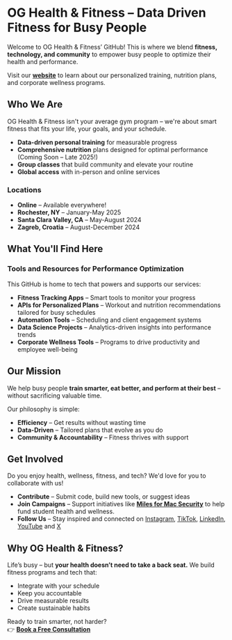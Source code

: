 # OG Health & Fitness – Data Driven Fitness for Busy People

Welcome to OG Health & Fitness’ GitHub! This is where we blend **fitness, technology, and community** to empower busy people to optimize their health and performance.

Visit our **[website](https://oliviagallucci.com/og-health-fitness/)** to learn about our personalized training, nutrition plans, and corporate wellness programs.

## Who We Are

OG Health & Fitness isn't your average gym program – we're about smart fitness that fits your life, your goals, and your schedule.

-  **Data-driven personal training** for measurable progress
-  **Comprehensive nutrition** plans designed for optimal performance (Coming Soon – Late 2025!)
-  **Group classes** that build community and elevate your routine
-  **Global access** with in-person and online services

### Locations
- **Online** – Available everywhere!
- **Rochester, NY** – January-May 2025
- **Santa Clara Valley, CA** – May-August 2024
- **Zagreb, Croatia** – August-December 2024


## What You'll Find Here  

### Tools and Resources for Performance Optimization

This GitHub is home to tech that powers and supports our services:

- **Fitness Tracking Apps** – Smart tools to monitor your progress
- **APIs for Personalized Plans** – Workout and nutrition recommendations tailored for busy schedules  
- **Automation Tools** – Scheduling and client engagement systems  
- **Data Science Projects** – Analytics-driven insights into performance trends  
- **Corporate Wellness Tools** – Programs to drive productivity and employee well-being  

## Our Mission  

We help busy people **train smarter, eat better, and perform at their best** – without sacrificing valuable time.  

Our philosophy is simple:  

-  **Efficiency** – Get results without wasting time  
-  **Data-Driven** – Tailored plans that evolve as you do  
-  **Community & Accountability** – Fitness thrives with support  

## Get Involved

Do you enjoy health, wellness, fitness, and tech? We'd love for you to collaborate with us!

- **Contribute** – Submit code, build new tools, or suggest ideas
- **Join Campaigns** – Support initiatives like [**Miles for Mac Security**](https://oliviagallucci.com/miles-for-mac-security-supporting-foss-and-aspiring-hackers/) to help fund student health and wellness.
- **Follow Us** – Stay inspired and connected on [Instagram](https://www.instagram.com/oghealthfitness/), [TikTok](https://www.tiktok.com/@oghealthfitness), [LinkedIn](https://www.linkedin.com/company/oghealthfitness/), [YouTube](https://www.youtube.com/@OGHealthAndFitness) and [X](https://x.com/oghealthfitness) 

## Why OG Health & Fitness?  

Life’s busy – but **your health doesn’t need to take a back seat.** We build fitness programs and tech that:  

- Integrate with your schedule
- Keep you accountable  
- Drive measurable results
- Create sustainable habits

Ready to train smarter, not harder?  
👉 **[Book a Free Consultation](https://zcal.co/oliviagallucci/training)**  



<!--

**Here are some ideas to get you started:**

🙋‍♀️ A short introduction - what is your organization all about?
🌈 Contribution guidelines - how can the community get involved?
👩‍💻 Useful resources - where can the community find your docs? Is there anything else the community should know?
🍿 Fun facts - what does your team eat for breakfast?
🧙 Remember, you can do mighty things with the power of [Markdown](https://docs.github.com/github/writing-on-github/getting-started-with-writing-and-formatting-on-github/basic-writing-and-formatting-syntax)
-->

